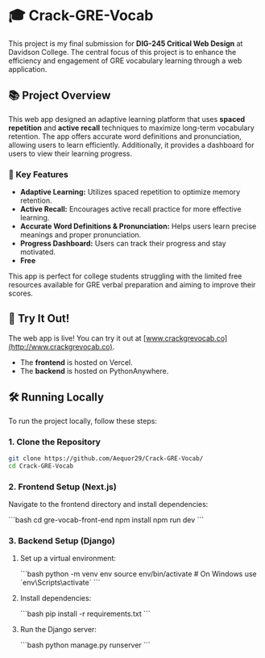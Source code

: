 # 🎓 Crack-GRE-Vocab

This project is my final submission for **DIG-245 Critical Web Design** at Davidson College. The central focus of this project is to enhance the efficiency and engagement of GRE vocabulary learning through a web application.

## 📚 Project Overview

This web app designed an adaptive learning platform that uses **spaced repetition** and **active recall** techniques to maximize long-term vocabulary retention. The app offers accurate word definitions and pronunciation, allowing users to learn efficiently. Additionally, it provides a dashboard for users to view their learning progress.

### 🌟 Key Features

- **Adaptive Learning:** Utilizes spaced repetition to optimize memory retention.
- **Active Recall:** Encourages active recall practice for more effective learning.
- **Accurate Word Definitions & Pronunciation:** Helps users learn precise meanings and proper pronunciation.
- **Progress Dashboard:** Users can track their progress and stay motivated.
- **Free**

This app is perfect for college students struggling with the limited free resources available for GRE verbal preparation and aiming to improve their scores.

## 🚀 Try It Out!

The web app is live! You can try it out at [www.crackgrevocab.co](http://www.crackgrevocab.co).  
- The **frontend** is hosted on Vercel.
- The **backend** is hosted on PythonAnywhere.

## 🛠️ Running Locally

To run the project locally, follow these steps:

### 1. Clone the Repository

```bash
git clone https://github.com/Aequor29/Crack-GRE-Vocab/
cd Crack-GRE-Vocab
```

### 2. Frontend Setup (Next.js)

Navigate to the frontend directory and install dependencies:

\`\`\`bash
cd gre-vocab-front-end
npm install
npm run dev
\`\`\`

### 3. Backend Setup (Django)

1. Set up a virtual environment:

    \`\`\`bash
    python -m venv env
    source env/bin/activate  # On Windows use \`env\Scripts\activate\`
    \`\`\`

2. Install dependencies:

    \`\`\`bash
    pip install -r requirements.txt
    \`\`\`

3. Run the Django server:

    \`\`\`bash
    python manage.py runserver
    \`\`\`
